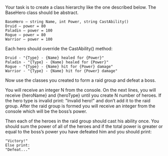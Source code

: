 Your task is to create a class hierarchy like the one described below. The BaseHero class should be abstract.

	BaseHero – string Name, int Power, string CastAbility()
  	Druid – power = 80
  	Paladin – power = 100
  	Rogue – power = 80
  	Warrior – power = 100

Each hero should override the CastAbility() method:

	Druid - "{Type} - {Name} healed for {Power}"
	Paladin - "{Type} - {Name} healed for {Power}"
	Rogue - "{Type} - {Name} hit for {Power} damage"
	Warrior - "{Type} - {Name} hit for {Power} damage"

Now use the classes you created to form a raid group and defeat a boss.

You will receive an integer N from the console. On the next lines, you will receive {heroName} and {heroType} until you create N number of heroes. If the hero type is invalid print: "Invalid hero!" and don’t add it to the raid group. After the raid group is formed you will receive an integer from the console which will be the boss’s power.

Then each of the heroes in the raid group should cast his ability once. You should sum the power of all of the heroes and if the total power is greater or equal to the boss’s power you have defeated him and you should print:

	"Victory!"
	Else print:
	"Defeat..."
